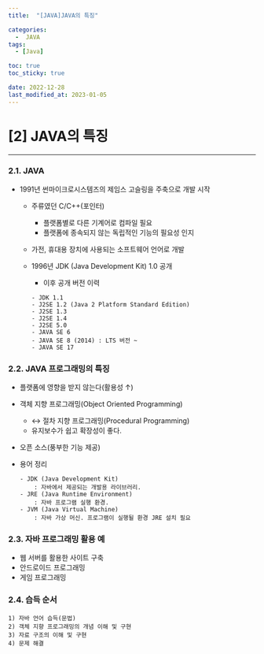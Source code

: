 ```yaml
---
title:  "[JAVA]JAVA의 특징" 

categories:
  -  JAVA
tags:
  - [Java]

toc: true
toc_sticky: true

date: 2022-12-28
last_modified_at: 2023-01-05
---
```

# [2] JAVA의 특징
----
### 2.1. JAVA

- 1991년 썬마이크로시스템즈의 제임스 고슬링을 주축으로 개발 시작

    - 주류였던 C/C++(포인터)
        - 플랫폼별로 다른 기계어로 컴파일 필요
        - 플랫폼에 종속되지 않는 독립적인 기능의 필요성 인지

    - 가전, 휴대용 장치에 사용되는 소프트웨어 언어로 개발

    - 1996년 JDK (Java Development Kit) 1.0 공개
       - 이후 공개 버전 이력
        
        ```
        - JDK 1.1
        - J2SE 1.2 (Java 2 Platform Standard Edition) 
        - J2SE 1.3
        - J2SE 1.4
        - J2SE 5.0 
        - JAVA SE 6
        - JAVA SE 8 (2014) : LTS 버전 ~
        - JAVA SE 17
        ```

### 2.2. JAVA 프로그래밍의 특징

- 플랫폼에 영향을 받지 않는다(활용성 ↑)      

- 객체 지향 프로그래밍(Object Oriented Programming) 
    - ↔ 절차 지향 프로그래밍(Procedural Programming)
    - 유지보수가 쉽고 확장성이 좋다. 
                
- 오픈 소스(풍부한 기능 제공)

- 용어 정리

    ```
    - JDK (Java Development Kit)
        : 자바에서 제공되는 개발용 라이브러리.
    - JRE (Java Runtime Environment)
        : 자바 프로그램 실행 환경.
    - JVM (Java Virtual Machine)
        : 자바 가상 머신. 프로그램이 실행될 환경 JRE 설치 필요
    ```

### 2.3. 자바 프로그래밍 활용 예

- 웹 서버를 활용한 사이트 구축 
- 안드로이드 프로그래밍
- 게임 프로그래밍

### 2.4. 습득 순서
    1) 자바 언어 습득(문법)
    2) 객체 지향 프로그래밍의 개념 이해 및 구현
    3) 자료 구조의 이해 및 구현 
    4) 문제 해결

